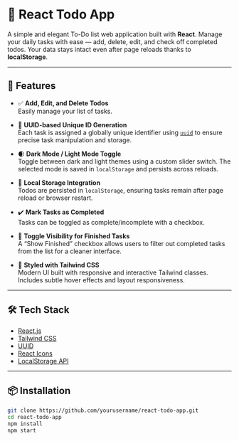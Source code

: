 # 📝 React Todo App

A simple and elegant To-Do list web application built with **React**. Manage your daily tasks with ease — add, delete, edit, and check off completed todos. Your data stays intact even after page reloads thanks to **localStorage**.

---

## 🚀 Features

- ✅ **Add, Edit, and Delete Todos**  
  Easily manage your list of tasks.

- 📌 **UUID-based Unique ID Generation**  
  Each task is assigned a globally unique identifier using [`uuid`](https://www.npmjs.com/package/uuid) to ensure precise task manipulation and storage.
- 🌒 **Dark Mode / Light Mode Toggle**  
  Toggle between dark and light themes using a custom slider switch. The selected mode is saved in `localStorage` and persists across reloads.

- 💾 **Local Storage Integration**  
  Todos are persisted in `localStorage`, ensuring tasks remain after page reload or browser restart.

- ✔️ **Mark Tasks as Completed**  
  Tasks can be toggled as complete/incomplete with a checkbox.

- 👀 **Toggle Visibility for Finished Tasks**  
  A “Show Finished” checkbox allows users to filter out completed tasks from the list for a cleaner interface.

- 🎨 **Styled with Tailwind CSS**  
  Modern UI built with responsive and interactive Tailwind classes. Includes subtle hover effects and layout responsiveness. 

---

## 🛠️ Tech Stack

- [React.js](https://reactjs.org/)
- [Tailwind CSS](https://tailwindcss.com/)
- [UUID](https://www.npmjs.com/package/uuid)
- [React Icons](https://react-icons.github.io/react-icons/)
- [LocalStorage API](https://developer.mozilla.org/en-US/docs/Web/API/Window/localStorage)

---

## 📦 Installation

```bash
git clone https://github.com/yourusername/react-todo-app.git
cd react-todo-app
npm install
npm start

